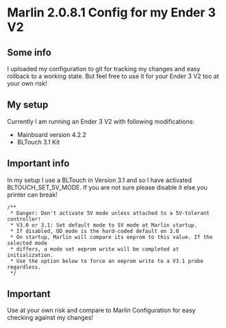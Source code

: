 # Marlin 2.0.8.1 Config for my Ender 3 V2

## Some info
I uploaded my configuration to git for tracking my changes and easy rollback to a working state. But feel free to use it for your Ender 3 V2 too at your own risk!

## My setup
Currently I am running an Ender 3 V2 with following modifications:
- Mainboard version 4.2.2
- BLTouch 3.1 Kit

## Important info
In my setup I use a BLTouch in Version 3.1 and so I have activated BLTOUCH_SET_5V_MODE. If you are not sure please disable it else you printer can break!

```
/**
 * Danger: Don't activate 5V mode unless attached to a 5V-tolerant controller!
 * V3.0 or 3.1: Set default mode to 5V mode at Marlin startup.
 * If disabled, OD mode is the hard-coded default on 3.0
 * On startup, Marlin will compare its eeprom to this value. If the selected mode
 * differs, a mode set eeprom write will be completed at initialization.
 * Use the option below to force an eeprom write to a V3.1 probe regardless.
 */
```

## Important
Use at your own risk and compare to Marlin Configuration for easy checking against my changes!